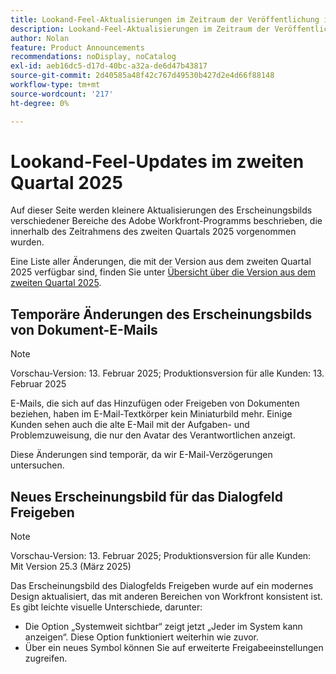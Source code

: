 ```yaml
---
title: Lookand-Feel-Aktualisierungen im Zeitraum der Veröffentlichung im zweiten Quartal 2025
description: Lookand-Feel-Aktualisierungen im Zeitraum der Veröffentlichung im zweiten Quartal 2025
author: Nolan
feature: Product Announcements
recommendations: noDisplay, noCatalog
exl-id: aeb16dc5-d17d-40bc-a32a-de6d47b43817
source-git-commit: 2d40585a48f42c767d49530b427d2e4d66f88148
workflow-type: tm+mt
source-wordcount: '217'
ht-degree: 0%

---
```


# Lookand-Feel-Updates im zweiten Quartal 2025

Auf dieser Seite werden kleinere Aktualisierungen des Erscheinungsbilds verschiedener Bereiche des Adobe Workfront-Programms beschrieben, die innerhalb des Zeitrahmens des zweiten Quartals 2025 vorgenommen wurden.

Eine Liste aller Änderungen, die mit der Version aus dem zweiten Quartal 2025 verfügbar sind, finden Sie unter [Übersicht über die Version aus dem zweiten Quartal 2025](/help/quicksilver/product-announcements/product-releases/25-q2-release-activity/25-q2-release-overview.md).

## Temporäre Änderungen des Erscheinungsbilds von Dokument-E-Mails

>[!NOTE]
>
>Vorschau-Version: 13. Februar 2025; Produktionsversion für alle Kunden: 13. Februar 2025

E-Mails, die sich auf das Hinzufügen oder Freigeben von Dokumenten beziehen, haben im E-Mail-Textkörper kein Miniaturbild mehr. Einige Kunden sehen auch die alte E-Mail mit der Aufgaben- und Problemzuweisung, die nur den Avatar des Verantwortlichen anzeigt.

Diese Änderungen sind temporär, da wir E-Mail-Verzögerungen untersuchen.

## Neues Erscheinungsbild für das Dialogfeld Freigeben

>[!NOTE]
>
>Vorschau-Version: 13. Februar 2025; Produktionsversion für alle Kunden: Mit Version 25.3 (März 2025)

Das Erscheinungsbild des Dialogfelds Freigeben wurde auf ein modernes Design aktualisiert, das mit anderen Bereichen von Workfront konsistent ist. Es gibt leichte visuelle Unterschiede, darunter:

* Die Option „Systemweit sichtbar“ zeigt jetzt „Jeder im System kann anzeigen“. Diese Option funktioniert weiterhin wie zuvor.
* Über ein neues Symbol können Sie auf erweiterte Freigabeeinstellungen zugreifen.
